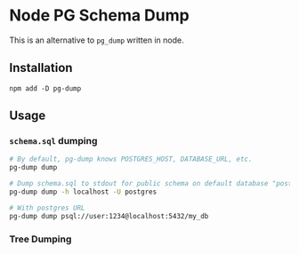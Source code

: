 # Node PG Schema Dump

This is an alternative to `pg_dump` written in node.

## Installation

`npm add -D pg-dump`

## Usage

### `schema.sql` dumping

```bash
# By default, pg-dump knows POSTGRES_HOST, DATABASE_URL, etc.
pg-dump dump

# Dump schema.sql to stdout for public schema on default database "postgres"
pg-dump dump -h localhost -U postgres

# With postgres URL
pg-dump dump psql://user:1234@localhost:5432/my_db
```

### Tree Dumping
